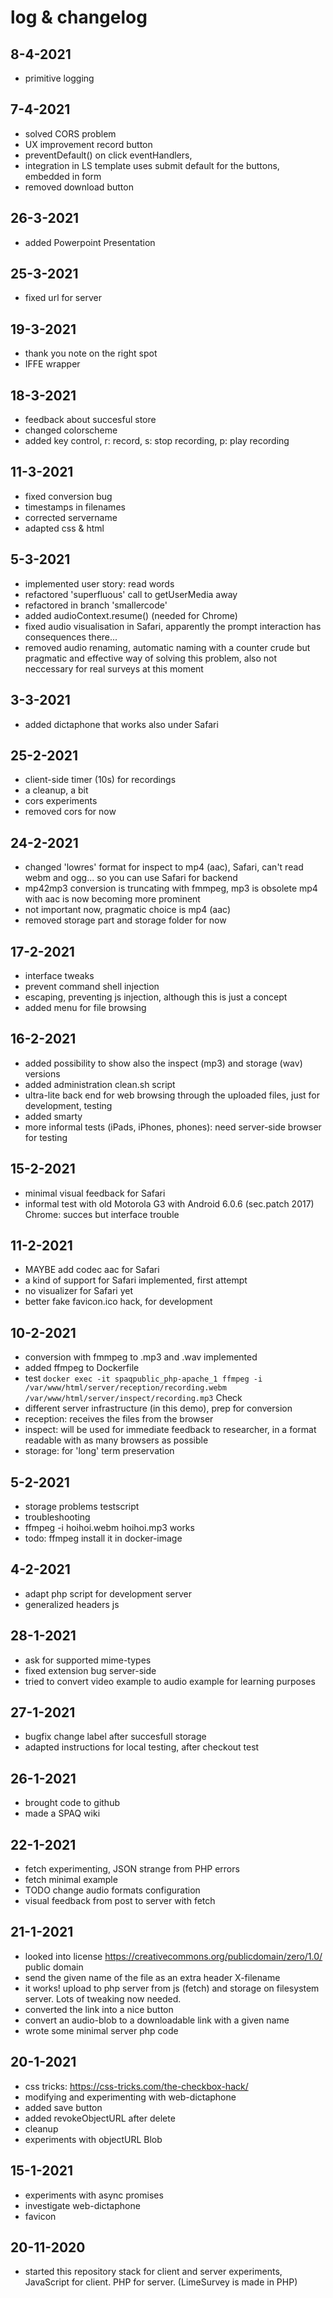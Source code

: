 # log & changelog

## 8-4-2021

- primitive logging

## 7-4-2021

- solved CORS problem
- UX improvement record button
- preventDefault() on click eventHandlers, 
- integration in LS template uses submit default for the buttons, embedded in form
- removed download button

## 26-3-2021

- added Powerpoint Presentation

## 25-3-2021

- fixed url for server

## 19-3-2021

- thank you note on the right spot
- IFFE wrapper

## 18-3-2021

- feedback about succesful store
- changed colorscheme
- added key control, r: record, s: stop recording, p: play recording

## 11-3-2021

- fixed conversion bug
- timestamps in filenames
- corrected servername
- adapted css & html

## 5-3-2021

- implemented user story: read words 
- refactored 'superfluous' call to getUserMedia away
- refactored in branch 'smallercode'
- added audioContext.resume() (needed for Chrome)
- fixed audio visualisation in Safari, apparently the prompt interaction has consequences there... 
- removed audio renaming, automatic naming with a counter crude but pragmatic and effective way of solving this problem, also not neccessary for real surveys at this moment

## 3-3-2021

- added dictaphone that works also under Safari

## 25-2-2021

- client-side timer (10s) for recordings
- a cleanup, a bit
- cors experiments
- removed cors for now

## 24-2-2021

- changed 'lowres' format for inspect to mp4 (aac), Safari, can't read webm and ogg... so you can use Safari for backend
- mp42mp3 conversion is truncating with fmmpeg, mp3 is obsolete mp4 with aac is now becoming more prominent
- not important now, pragmatic choice is mp4 (aac)
- removed storage part and storage folder for now

## 17-2-2021

- interface tweaks
- prevent command shell injection
- escaping, preventing js injection, although this is just a concept
- added menu for file browsing

## 16-2-2021

- added possibility to show also the inspect (mp3) and storage (wav) versions
- added administration clean.sh script
- ultra-lite back end for web browsing through the uploaded files, just for development, testing
- added smarty
- more informal tests (iPads, iPhones, phones): need server-side browser for testing

## 15-2-2021
- minimal visual feedback for Safari
- informal test with old Motorola G3 with Android 6.0.6 (sec.patch 2017) Chrome: succes but interface trouble

## 11-2-2021

- MAYBE add codec aac for Safari
- a kind of support for Safari implemented, first attempt
- no visualizer for Safari yet
- better fake favicon.ico hack, for development


## 10-2-2021

- conversion with fmmpeg to .mp3 and .wav implemented 
- added ffmpeg to Dockerfile
- test `docker exec -it spaqpublic_php-apache_1 ffmpeg -i /var/www/html/server/reception/recording.webm /var/www/html/server/inspect/recording.mp3` Check
- different server infrastructure (in this demo), prep for conversion
- reception: receives the files from the browser
- inspect: will be used for immediate feedback to researcher, in a format readable with as many browsers as possible
- storage: for 'long' term preservation

## 5-2-2021

- storage problems testscript
- troubleshooting
- ffmpeg -i hoihoi.webm hoihoi.mp3 works 
- todo: ffmpeg install it in docker-image

## 4-2-2021

- adapt php script for development server
- generalized headers js

## 28-1-2021

- ask for supported mime-types
- fixed extension bug server-side
- tried to convert video example to audio example for learning purposes

## 27-1-2021

- bugfix change label after succesfull storage
- adapted instructions for local testing, after checkout test

## 26-1-2021

- brought code to github
- made a SPAQ wiki 

## 22-1-2021

* fetch experimenting, JSON strange from PHP errors
* fetch minimal example
* TODO change audio formats configuration 
* visual feedback from post to server with fetch

## 21-1-2021

* looked into license https://creativecommons.org/publicdomain/zero/1.0/ public domain
* send the given name of the file as an extra header X-filename
* it works! upload to php server from js (fetch) and storage on filesystem server. Lots of tweaking now needed.
* converted the link into a nice button
* convert an audio-blob to a downloadable link with a given name
* wrote some minimal server php code

## 20-1-2021

* css tricks: https://css-tricks.com/the-checkbox-hack/
* modifying and experimenting with web-dictaphone
* added save button
* added revokeObjectURL after delete
* cleanup
* experiments with objectURL Blob

## 15-1-2021

* experiments with async promises
* investigate web-dictaphone
* favicon

## 20-11-2020

* started this repository stack for client and server experiments, JavaScript for client. PHP for server. (LimeSurvey is made in PHP)